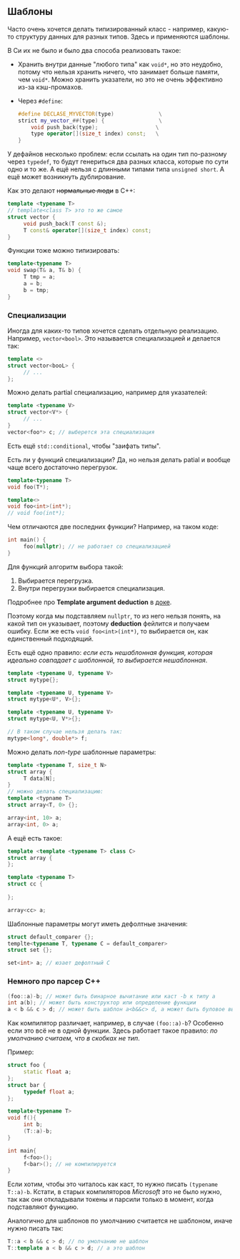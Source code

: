 ## Шаблоны

Часто очень хочется делать типизированный класс - например, какую-то структуру данных для разных типов. Здесь и применяются шаблоны.

В Си их не было и было два способа реализовать такое:

- Хранить внутри данные "любого типа" как `void*`, но это неудобно, потому что нельзя хранить ничего, что занимает больше памяти, чем `void*`.  Можно хранить указатели, но это не очень эффективно из-за кэш-промахов.

- Через `#define`:

	```c++
	#define DECLASE_MYVECTOR(type)              \
	strict my_vector_##(type) {                 \
		void push_back(type);                  \
		type operator[](size_t index) const;   \
	}                                             
	```
	
У дефайнов несколько проблем: если ссылать на один тип по-разному через `typedef`, то будут генериться два разных класса, которые по сути одно и то же. А ещё нельзя с длинными типами типа `unsigned short`. А ещё может возникнуть дублирование.

Как это делают ~~нормальные люди~~ в С++:

```c++
template <typename T>
// template<class T> это то же самое
struct vector {
     void push_back(T const &);
     T const& operator[](size_t index) const;
}
```

Функции тоже можно типизировать:

```c++
template<typename T>
void swap(T& a, T& b) {
     T tmp = a;
     a = b;
     b = tmp;
}
```

### Специализации

Иногда для каких-то типов хочется сделать отдельную реализацию. Например, `vector<bool>`. Это называется специализацией и делается так:

```c++
template <>
struct vector<booL> {
     // ...
};
```

Можно делать partial специализацию, например для указателей:

```c++
template <typename V>
struct vector<V*> {
     // ...
}
vector<foo*> c; // выберется эта специализация
```

Есть ещё `std::conditional`, чтобы "заифать типы".

Есть ли у функций специализации? Да, но нельзя делать patial и вообще чаще всего достаточно перегрузок.

```c++
template<typename T>
void foo(T*);

template<>
void foo<int>(int*);
// void foo(int*); 
```

Чем отличаются две последних функции? Например, на таком коде:

```c++
int main() {
     foo(nullptr); // не работает со специализацией
}
```

Для функций алгоритм выбора такой: 

1. Выбирается перегрузка.
2. Внутри перегрузки выбирается специализация.

Подробнее про **Template argument deduction** в [доке](https://en.cppreference.com/w/cpp/language/template_argument_deduction).

Поэтому когда мы подставляем `nullptr`, то из него нельзя понять, на какой тип он указывает, поэтому **deduction** фейлится и получаем ошибку. Если же есть `void foo<int>(int*)`, то выбирается он, как единственный подходящий.

Есть ещё одно правило: *если есть нешаблонная функция, которая идеально совпадает с шаблонной, то выбирается нешаблонная*.

```c++
template <typename U, typename V>
struct mytype{};

template <typename U, typename V>
struct mytype<U*, V>{};

template <typename U, typename V>
struct mytype<U, V*>{};

// В таком случае нельзя делать так:
mytype<long*, double*> f;
```

Можно делать *non-type* шаблонные параметры:

```c++
template <typename T, size_t N>
struct array {
     T data[N];
}
// можно делать специализацию:
template <typname T>
struct array<T, 0> {};

array<int, 10> a;
array<int, 0> a;
```

А ещё есть такое:

```c++
template <template <typename T> class C>
struct array {
};

template <typename T> 
struct cc {
     
};

array<cc> a;
```

Шаблонные параметры могут иметь дефолтные значения:

```c++
struct default_comparer {};
templte<typename T, typename C = default_comparer>
struct set {};

set<int> a; // юзает дефолтный C
```

### Немного про парсер C++

```c++
(foo::a)-b; // может быть бинарное вычитание или каст -b к типу а
int a(b); // может быть конструктор или определение функции
a < b && c > d; // может быть шаблон a<b&&c> d, а может быть буловое выражение
```

Как компилятор различает, например, в случае `(foo::a)-b`? Особенно если это всё не в одной функции. Здесь работает такое правило: *по умолчанию считаем, что в скобках не тип*.

Пример:

```c++
struct foo {
     static float a;
};
struct bar {
     typedef float a;
};

template<typename T>
void f(){
     int b;
     (T::a)-b;
}

int main{
     f<foo>();
     f<bar>(); // не компилируется
}
```

Если хотим, чтобы это читалось как каст, то нужно писать `(typename T::a)-b`. Кстати, в старых компиляторов *Microsoft* это не было нужно, так как они откладывали токены и парсили только в момент, когда подставляют функцию.

Аналогично для шаблонов по умолчанию считается не шаблоном, иначе нужно писать так:

```c++
T::a < b && c > d; // по умолчанию не шаблон
T::template a < b && c > d; // а это шаблон
```



